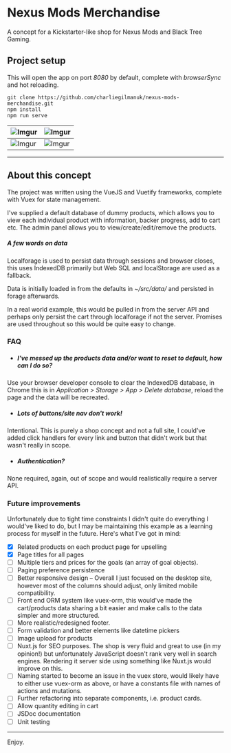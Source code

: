 # Nexus Mods Merchandise

A concept for a Kickstarter-like shop for Nexus Mods and Black Tree Gaming.

## Project setup

This will open the app on port *8080* by default, complete with *browserSync* and hot reloading.

```
git clone https://github.com/charliegilmanuk/nexus-mods-merchandise.git
npm install
npm run serve
```

| ![Imgur](https://i.imgur.com/oKhL77I.jpg) | ![Imgur](https://i.imgur.com/ebS1oxg.png) |
| ----------------------------------------- | ----------------------------------------- |
| ![Imgur](https://i.imgur.com/mOmT9FC.png) | ![Imgur](https://i.imgur.com/L7Acncx.png) |

---

## About this concept

The project was written using the VueJS and Vuetify frameworks, complete with Vuex for state management.

I've supplied a default database of dummy products, which allows you to view each individual product with information, backer progress, add to cart etc.  The admin panel allows you to view/create/edit/remove the products.

##### A few words on data

Localforage is used to persist data through sessions and browser closes, this uses IndexedDB primarily but Web SQL and localStorage are used as a fallback.

Data is initially loaded in from the defaults in *~/src/data/* and persisted in forage afterwards.

In a real world example, this would be pulled in from the server API and perhaps only persist the cart through localforage if not the server.  Promises are used throughout so this would be quite easy to change.

### FAQ

* ##### I've messed up the products data and/or want to reset to default, how can I do so?

Use your browser developer console to clear the IndexedDB database, in Chrome this is in *Application > Storage > App > Delete database*, reload the page and the data will be recreated.

* ##### Lots of buttons/site nav don't work!

Intentional.  This is purely a shop concept and not a full site, I could've added click handlers for every link and button that didn't work but that wasn't really in scope.

* ##### Authentication?

None required, again, out of scope and would realistically require a server API.

### Future improvements

Unfortunately due to tight time constraints I didn't quite do everything I would've liked to do, but I may be maintaining this example as a learning process for myself in the future.  Here's what I've got in mind:

* [x] Related products on each product page for upselling
* [x] Page titles for all pages
* [ ] Multiple tiers and prices for the goals (an array of goal objects).
* [ ] Paging preference persistence
* [ ] Better responsive design – Overall I just focused on the desktop site, however most of the columns should adjust, only limited mobile compatibility.
* [ ] Front end ORM system like vuex-orm, this would've made the cart/products data sharing a bit easier and make calls to the data simpler and more structured.
* [ ] More realistic/redesigned footer.
* [ ] Form validation and better elements like datetime pickers
* [ ] Image upload for products
* [ ] Nuxt.js for SEO purposes.  The shop is very fluid and great to use (in my opinion!) but unfortunately JavaScript doesn't rank very well in search engines.  Rendering it server side using something like Nuxt.js would improve on this.
* [ ] Naming started to become an issue in the vuex store, would likely have to either use vuex-orm as above, or have a constants file with names of actions and mutations.
* [ ] Further refactoring into separate components, i.e. product cards.
* [ ] Allow quantity editing in cart
* [ ] JSDoc documentation
* [ ] Unit testing

---

Enjoy.
